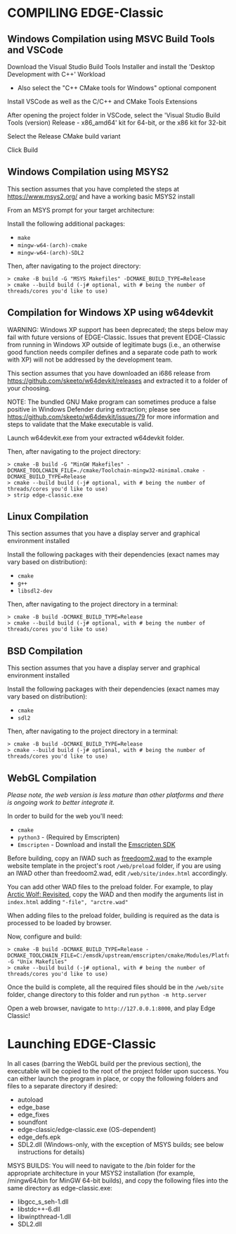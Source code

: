 
# COMPILING EDGE-Classic

## Windows Compilation using MSVC Build Tools and VSCode

Download the Visual Studio Build Tools Installer and install the 'Desktop Development with C++' Workload
  - Also select the "C++ CMake tools for Windows" optional component

Install VSCode as well as the C/C++ and CMake Tools Extensions

After opening the project folder in VSCode, select the 'Visual Studio Build Tools (version) Release - x86_amd64' kit for 64-bit, or the x86 kit for 32-bit

Select the Release CMake build variant

Click Build

## Windows Compilation using MSYS2

This section assumes that you have completed the steps at https://www.msys2.org/ and have a working basic MSYS2 install

From an MSYS prompt for your target architecture:

Install the following additional packages:
* `make`
* `mingw-w64-(arch)-cmake`
* `mingw-w64-(arch)-SDL2`

Then, after navigating to the project directory:

```
> cmake -B build -G "MSYS Makefiles" -DCMAKE_BUILD_TYPE=Release
> cmake --build build (-j# optional, with # being the number of threads/cores you'd like to use)
```

## Compilation for Windows XP using w64devkit

WARNING: Windows XP support has been deprecated; the steps below may fail with future versions of EDGE-Classic. Issues that prevent EDGE-Classic from running in Windows XP outside of legitimate bugs (i.e., an otherwise good function needs compiler defines and a separate code path to work with XP) will not be addressed by the development team.

This section assumes that you have downloaded an i686 release from https://github.com/skeeto/w64devkit/releases and extracted it to a folder of your choosing.

NOTE: The bundled GNU Make program can sometimes produce a false positive in Windows Defender during extraction; please see https://github.com/skeeto/w64devkit/issues/79 for more information and steps to validate that the Make executable is valid.

Launch w64devkit.exe from your extracted w64devkit folder.

Then, after navigating to the project directory:

```
> cmake -B build -G "MinGW Makefiles" -DCMAKE_TOOLCHAIN_FILE=./cmake/Toolchain-mingw32-minimal.cmake -DCMAKE_BUILD_TYPE=Release
> cmake --build build (-j# optional, with # being the number of threads/cores you'd like to use)
> strip edge-classic.exe
```

## Linux Compilation

This section assumes that you have a display server and graphical environment installed

Install the following packages with their dependencies (exact names may vary based on distribution):
* `cmake`
* `g++`
* `libsdl2-dev`

Then, after navigating to the project directory in a terminal:

```
> cmake -B build -DCMAKE_BUILD_TYPE=Release
> cmake --build build (-j# optional, with # being the number of threads/cores you'd like to use)
```

## BSD Compilation

This section assumes that you have a display server and graphical environment installed

Install the following packages with their dependencies (exact names may vary based on distribution):
* `cmake`
* `sdl2`

Then, after navigating to the project directory in a terminal:

```
> cmake -B build -DCMAKE_BUILD_TYPE=Release
> cmake --build build (-j# optional, with # being the number of threads/cores you'd like to use)
```
## WebGL Compilation

*Please note, the web version is less mature than other platforms and there is ongoing work to better integrate it.*

In order to build for the web you'll need:

* `cmake`
* `python3` - (Required by Emscripten)
* `Emscripten` - Download and install the [Emscripten SDK](https://emscripten.org/docs/getting_started/downloads.html)  

Before building, copy an IWAD such as [freedoom2.wad](https://freedoom.github.io/download.html) to the example website template in the project's root ```/web/preload``` folder, if you are using an IWAD other than freedoom2.wad, edit ```/web/site/index.html``` accordingly.  

You can add other WAD files to the preload folder.  For example, to play  [Arctic Wolf: Revisited](https://www.moddb.com/mods/edge-classic-add-ons/downloads/arctic-wolf-revisited), copy the WAD and then modify the arguments list in ```index.html``` adding ```"-file", "arctre.wad"```

When adding files to the preload folder, building is required as the data is processed to be loaded by browser. 

Now, configure and build:

```
> cmake -B build -DCMAKE_BUILD_TYPE=Release -DCMAKE_TOOLCHAIN_FILE=C:/emsdk/upstream/emscripten/cmake/Modules/Platform/Emscripten.cmake -G "Unix Makefiles"
> cmake --build build (-j# optional, with # being the number of threads/cores you'd like to use)
```

Once the build is complete, all the required files should be in the ```/web/site``` folder, change directory to this folder and run ```python -m http.server```

Open a web browser, navigate to ```http://127.0.0.1:8000```, and play Edge Classic!   

# Launching EDGE-Classic

In all cases (barring the WebGL build per the previous section), the executable will be copied to the root of the project folder upon success. You can either launch the program in place, or copy the following folders and files to a separate directory if desired:
* autoload
* edge_base
* edge_fixes
* soundfont
* edge-classic/edge-classic.exe (OS-dependent)
* edge_defs.epk
* SDL2.dll (Windows-only, with the exception of MSYS builds; see below instructions for details)

MSYS BUILDS: You will need to navigate to the /bin folder for the appropriate architecture in your MSYS2 installation (for example, /mingw64/bin for MinGW 64-bit builds), and copy the following files into the same directory as edge-classic.exe:

* libgcc_s_seh-1.dll
* libstdc++-6.dll
* libwinpthread-1.dll
* SDL2.dll
